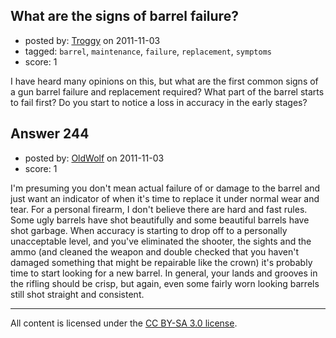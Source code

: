 ## What are the signs of barrel failure?

- posted by: [Troggy](https://stackexchange.com/users/-1/135-troggy) on 2011-11-03
- tagged: `barrel`, `maintenance`, `failure`, `replacement`, `symptoms`
- score: 1

I have heard many opinions on this, but what are the first common signs of a gun barrel failure and replacement required? What part of the barrel starts to fail first? Do you start to notice a loss in accuracy in the early stages?


## Answer 244

- posted by: [OldWolf](https://stackexchange.com/users/-1/111-oldwolf) on 2011-11-03
- score: 1

I'm presuming you don't mean actual failure of or damage to the barrel and just want an indicator of when it's time to replace it under normal wear and tear. For a personal firearm, I don't believe there are hard and fast rules. Some ugly barrels have shot beautifully and some beautiful barrels have shot garbage. When accuracy is starting to drop off to a personally unacceptable level, and you've eliminated the shooter, the sights and the ammo (and cleaned the weapon and double checked that you haven't damaged something that might be repairable like the crown) it's probably time to start looking for a new barrel. In general, your lands and grooves in the rifling should be crisp, but again, even some fairly worn looking barrels still shot straight and consistent.



---

All content is licensed under the [CC BY-SA 3.0 license](https://creativecommons.org/licenses/by-sa/3.0/).
